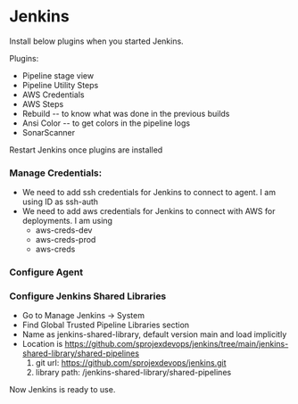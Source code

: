 # Jenkins

Install below plugins when you started Jenkins.

Plugins:
* Pipeline stage view
* Pipeline Utility Steps
* AWS Credentials
* AWS Steps
* Rebuild -- to know what was done in the previous builds
* Ansi Color -- to get colors in the pipeline logs
* SonarScanner

Restart Jenkins once plugins are installed

### Manage Credentials:
* We need to add ssh credentials for Jenkins to connect to agent. I am using ID as ssh-auth
* We need to add aws credentials for Jenkins to connect with AWS for deployments. I am using
    * aws-creds-dev
    * aws-creds-prod
    * aws-creds

### Configure Agent

### Configure Jenkins Shared Libraries
* Go to Manage Jenkins -> System
* Find Global Trusted Pipeline Libraries section
* Name as jenkins-shared-library, default version main and load implicitly
* Location is https://github.com/sprojexdevops/jenkins/tree/main/jenkins-shared-library/shared-pipelines
    1. git url: https://github.com/sprojexdevops/jenkins.git
    2. library path: /jenkins-shared-library/shared-pipelines
<!-- https://github.com/daws-81s/jenkins-shared-library.git -->

Now Jenkins is ready to use.